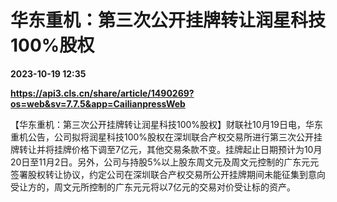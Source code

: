 # 华东重机：第三次公开挂牌转让润星科技100%股权

**2023-10-19 12:35**

**https://api3.cls.cn/share/article/1490269?os=web&sv=7.7.5&app=CailianpressWeb**

【华东重机：第三次公开挂牌转让润星科技100%股权】财联社10月19日电，华东重机公告，公司拟将润星科技100%股权在深圳联合产权交易所进行第三次公开挂牌转让并将挂牌价格下调至7亿元，其他交易条款不变。挂牌起止日期预计为10月20日至11月2日。另外，公司与持股5%以上股东周文元及周文元控制的广东元元签署股权转让协议，约定公司在深圳联合产权交易所公开挂牌期间未能征集到意向受让方的，周文元所控制的广东元元将以7亿元的交易对价受让标的资产。